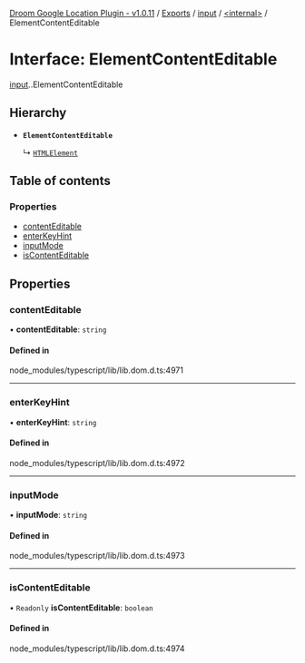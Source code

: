 [Droom Google Location Plugin - v1.0.11](../README.md) / [Exports](../modules.md) / [input](../modules/input.md) / [<internal\>](../modules/input._internal_.md) / ElementContentEditable

# Interface: ElementContentEditable

[input](../modules/input.md).[<internal>](../modules/input._internal_.md).ElementContentEditable

## Hierarchy

- **`ElementContentEditable`**

  ↳ [`HTMLElement`](input._internal_.HTMLElement.md)

## Table of contents

### Properties

- [contentEditable](input._internal_.ElementContentEditable.md#contenteditable)
- [enterKeyHint](input._internal_.ElementContentEditable.md#enterkeyhint)
- [inputMode](input._internal_.ElementContentEditable.md#inputmode)
- [isContentEditable](input._internal_.ElementContentEditable.md#iscontenteditable)

## Properties

### contentEditable

• **contentEditable**: `string`

#### Defined in

node_modules/typescript/lib/lib.dom.d.ts:4971

___

### enterKeyHint

• **enterKeyHint**: `string`

#### Defined in

node_modules/typescript/lib/lib.dom.d.ts:4972

___

### inputMode

• **inputMode**: `string`

#### Defined in

node_modules/typescript/lib/lib.dom.d.ts:4973

___

### isContentEditable

• `Readonly` **isContentEditable**: `boolean`

#### Defined in

node_modules/typescript/lib/lib.dom.d.ts:4974
